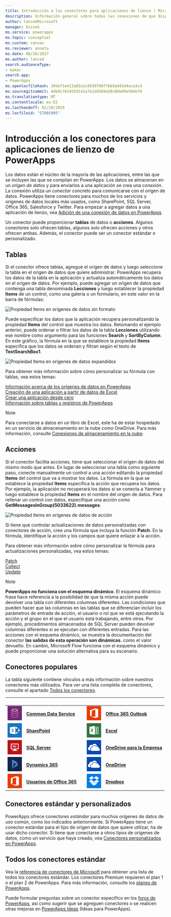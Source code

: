 ```yaml
---
title: Introducción a los conectores para aplicaciones de lienzo | Microsoft Docs
description: Información general sobre todas las conexiones de que dispone para compilar aplicaciones de lienzo
author: lancedMicrosoft
manager: kvivek
ms.service: powerapps
ms.topic: conceptual
ms.custom: canvas
ms.reviewer: anneta
ms.date: 08/28/2017
ms.author: lanced
search.audienceType:
- maker
search.app:
- PowerApps
ms.openlocfilehash: 29de71e413a83a1c0939796f7b65bd42d4aca3c4
ms.sourcegitcommit: 4db9c763455d141a7e1dd569a50c86bd9e50ebf0
ms.translationtype: MT
ms.contentlocale: es-ES
ms.lasthandoff: 02/20/2019
ms.locfileid: "57801995"
---
```

# <a name="overview-of-canvas-app-connectors-for-powerapps"></a>Introducción a los conectores para aplicaciones de lienzo de PowerApps
Los datos están el núcleo de la mayoría de las aplicaciones, entre las que se incluyen las que se compilan en PowerApps. Los datos se almacenan en un *origen de datos* y para enviarlos a una aplicación se crea una *conexión*. La conexión utiliza un *conector* concreto para comunicarse con el origen de datos. PowerApps tiene conectores para muchos de los servicios y orígenes de datos locales más usados, como SharePoint, SQL Server, Office 365, Salesforce y Twitter. Para empezar a agregar datos a una aplicación de lienzo, vea [Adición de una conexión de datos en PowerApps](add-data-connection.md).

Un conector puede proporcionar **tablas** de datos o **acciones**. Algunos conectores solo ofrecen tablas, algunos solo ofrecen acciones y otros ofrecen ambas. Además, el conector puede ser un conector estándar o personalizado.

## <a name="tables"></a>Tablas

Si el conector ofrece tablas, agregue el origen de datos y luego seleccione la tabla en el origen de datos que quiere administrar. PowerApps recupera los datos de la tabla en la aplicación y actualiza automáticamente los datos en el origen de datos. Por ejemplo, puede agregar un origen de datos que contenga una tabla denominada **Lecciones** y luego establecer la propiedad **Items** de un control, como una galería o un formulario, en este valor en la barra de fórmulas:

 ![Propiedad Items en orígenes de datos sin formato](./media/connections-list/ItemPropertyPlain.png)

Puede especificar los datos que la aplicación recupera personalizando la propiedad **Items** del control que muestra los datos. Retomando el ejemplo anterior, puede ordenar o filtrar los datos de la tabla **Lecciones** utilizando ese nombre como argumento para las funciones **Search** y **SortByColumn**. En este gráfico, la fórmula en la que se establece la propiedad **Items** especifica que los datos se ordenan y filtran según el texto de **TextSearchBox1**. 

 ![Propiedad Items en orígenes de datos expandidos](./media/connections-list/ItemPropertyExpanded.png)

Para obtener más información sobre cómo personalizar su fórmula con tablas, vea estos temas:

  [Información acerca de los orígenes de datos en PowerApps](working-with-data-sources.md)<br> 
  [Creación de una aplicación a partir de datos de Excel](get-started-create-from-data.md)<br> 
  [Crear una aplicación desde cero](get-started-create-from-blank.md)<br>
  [Información sobre tablas y registros de PowerApps](working-with-tables.md)

  > [!NOTE]
  > Para conectarse a datos en un libro de Excel, este ha de estar hospedado en un servicio de almacenamiento en la nube como OneDrive. Para más información, consulte [Conexiones de almacenamiento en la nube](connections/cloud-storage-blob-connections.md).

## <a name="actions"></a>Acciones

Si el conector facilita acciones, tiene que seleccionar el origen de datos del mismo modo que antes. En lugar de seleccionar una tabla como siguiente paso, conecte manualmente un control a una acción editando la propiedad **Items** del control que va a mostrar los datos. La fórmula en la que se establece la propiedad **Items** especifica la acción que recupera los datos. Por ejemplo, la aplicación no recuperará los datos si se conecta a Yammer y luego establece la propiedad **Items** en el nombre del origen de datos. Para rellenar un control con datos, especifique una acción como **GetMessagesInGroup(5033622).messages**.

![Propiedad Items en orígenes de datos de acción](./media/connections-list/ItemPropertyAction.png)

Si tiene que controlar actualizaciones de datos personalizadas con conectores de acción, cree una fórmula que incluya la función **Patch**. En la fórmula, identifique la acción y los campos que quiere enlazar a la acción.  

Para obtener más información sobre cómo personalizar la fórmula para actualizaciones personalizadas, vea estos temas:

[Patch](functions/function-patch.md)<br>[Collect](functions/function-clear-collect-clearcollect.md)<br>[Update](functions/function-update-updateif.md)

> [!NOTE]
>  **PowerApps no funciona con el esquema dinámico**. El esquema dinámico frase hace referencia a la posibilidad de que la misma acción puede devolver una tabla con diferentes columnas diferentes. Las condiciones que pueden hacer que las columnas en las tablas que se diferencian incluir los parámetros de entrada de acción, el usuario o rol que se está ejecutando la acción y el grupo en el que el usuario está trabajando, entre otros. Por ejemplo, procedimientos almacenados de SQL Server pueden devolver columnas diferentes si se ejecutan con diferentes entradas. Para las acciones con el esquema dinámico, se muestra la documentación del conector **las salidas de esta operación son dinámicas.** como el valor devuelto. En cambio, Microsoft Flow funciona con el esquema dinámico y puede proporcionar una solución alternativa para su escenario.

## <a name="popular-connectors"></a>Conectores populares

La tabla siguiente contiene vínculos a más información sobre nuestros conectores más utilizados. Para ver una lista completa de conectores, consulte el apartado [Todos los conectores](https://docs.microsoft.com/connectors/).

| &nbsp; | &nbsp; | &nbsp; | &nbsp; | &nbsp; |
| --- | --- | --- | --- | --- |
| ![Common Data Service](./media/connections-list/cdm.png) |[**Common Data Service**](../common-data-service/data-platform-intro.md) |&nbsp; |![Office 365 Outlook](./media/connections-list/office365.png) |[**Office 365 Outlook**](connections/connection-office365-outlook.md) |
| ![SharePoint](./media/connections-list/sharepoint.png) |[**SharePoint**](connections/connection-sharepoint-online.md) |&nbsp; |![Excel](./media/connections-list/excel.png) |[**Excel**](connections/connection-excel.md) |
| ![SQL Server](./media/connections-list/sql.png) |[**SQL Server**](connections/connection-azure-sqldatabase.md) |&nbsp; |![OneDrive para la Empresa](./media/connections-list/onedrive.png) |[**OneDrive para la Empresa**](connections/cloud-storage-blob-connections.md) |
| ![Dynamics 365](./media/connections-list/dynamics-365.png) |[**Dynamics 365**](connections/connection-dynamics-crmonline.md) |&nbsp; |![OneDrive](./media/connections-list/onedrive.png) |[**OneDrive**](connections/cloud-storage-blob-connections.md) |
| ![Usuarios de Office 365](./media/connections-list/office365.png) |[**Usuarios de Office 365**](connections/connection-office365-users.md) |&nbsp; |![Dropbox](./media/connections-list/dropbox.png) |[**Dropbox**](connections/cloud-storage-blob-connections.md) |

## <a name="standard-and-custom-connectors"></a>Conectores estándar y personalizados
PowerApps ofrece conectores *estándar* para muchos orígenes de datos de uso común, como los indicados anteriormente. Si PowerApps tiene un conector estándar para el tipo de origen de datos que quiere utilizar, ha de usar dicho conector. Si tiene que conectarse a otros tipos de orígenes de datos, como un servicio que haya creado, vea [Conectores personalizados en PowerApps](../canvas-apps/register-custom-api.md).

## <a name="all-standard-connectors"></a>Todos los conectores estándar
Vea la [referencia de conectores de Microsoft](https://docs.microsoft.com/connectors/) para obtener una lista de todos los conectores estándar. Los conectores Premium requieren el plan 1 o el plan 2 de PowerApps. Para más información, consulte los [planes de PowerApps](https://powerapps.microsoft.com/pricing/).

Puede formular preguntas sobre un conector específico en los [foros de PowerApps](https://powerusers.microsoft.com/t5/PowerApps-Community/ct-p/PowerApps1), así como sugerir que se agreguen conectores o se realicen otras mejoras en [PowerApps Ideas](https://powerusers.microsoft.com/t5/PowerApps-Ideas/idb-p/PowerAppsIdeas) (Ideas para PowerApps).
